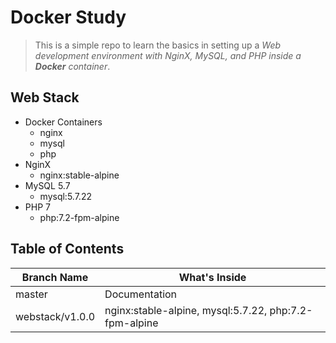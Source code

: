 # Docker Study
> This is a simple repo to learn the basics in setting up a
> *Web development environment with NginX, MySQL, and PHP inside a __Docker__ container*.

## Web Stack
- Docker Containers
    - nginx
    - mysql
    - php
- NginX
    - nginx:stable-alpine
- MySQL 5.7
    - mysql:5.7.22
- PHP 7
    - php:7.2-fpm-alpine

## Table of Contents
| Branch Name  | What's Inside |
| ------------- | ------------- |
| master  | Documentation  |
| webstack/v1.0.0 | nginx:stable-alpine, mysql:5.7.22, php:7.2-fpm-alpine |